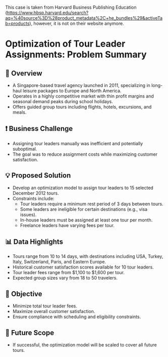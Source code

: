 This case is taken from Harvard Business Publishing Education (https://www.hbsp.harvard.edu/search?aq=%40source%3D%28product_metadata%2C+he_bundles%29&activeTab=products), however, it is not on their website anymore.

# Optimization of Tour Leader Assignments: Problem Summary

## 📌 Overview
- A Singapore-based travel agency launched in 2011, specializing in long-haul leisure packages to Europe and North America.
- Operates in a highly competitive market with thin profit margins and seasonal demand peaks during school holidays.
- Offers guided group tours including flights, hotels, excursions, and meals.

## ❗ Business Challenge
- Assigning tour leaders manually was inefficient and potentially suboptimal.
- The goal was to reduce assignment costs while maximizing customer satisfaction.

## 💡 Proposed Solution
- Develop an optimization model to assign tour leaders to 15 selected December 2012 tours.
- Constraints include:
  - Tour leaders require a minimum rest period of 3 days between tours.
  - Some leaders are ineligible for certain destinations (e.g., visa issues).
  - In-house leaders must be assigned at least one tour per month.
  - Freelance leaders have varying fees per tour.

## 📊 Data Highlights
- Tours range from 10 to 14 days, with destinations including USA, Turkey, Italy, Switzerland, Paris, and Eastern Europe.
- Historical customer satisfaction scores available for 10 tour leaders.
- Tour leader fees range from \$1,100 to \$1,600 per tour.
- Expected group sizes vary from 18 to 50 travelers.

## 🎯 Objective
- Minimize total tour leader fees.
- Maximize overall customer satisfaction.
- Ensure compliance with scheduling and eligibility constraints.

## 🔄 Future Scope
- If successful, the optimization model will be scaled to cover all future tours.
